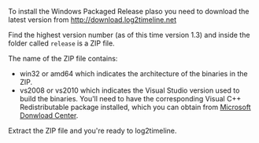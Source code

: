 To install the Windows Packaged Release plaso you need to download the latest version from http://download.log2timeline.net

Find the highest version number (as of this time version 1.3) and inside the folder called ```release``` is a ZIP file.

The name of the ZIP file contains:

* win32 or amd64 which indicates the architecture of the binaries in the ZIP.
* vs2008 or vs2010 which indicates the Visual Studio version used to build the binaries. You'll need to have the corresponding Visual C++ Redistributable package installed, which you can obtain from [Microsoft Donwload Center](https://www.microsoft.com/en-us/search/Results.aspx?q=Microsoft%20Visual%20C%2B%2B%20Redistributable%20Package&form=DLC).

Extract the ZIP file and you're ready to log2timeline.